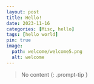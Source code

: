 ```yaml
---
layout: post
title: Hello!
date: 2023-11-16
categories: [Misc, hello]
tags: [hello world]
pin: true
image:
  path: welcome/welcome5.png
  alt: welcome
---
```


> No content
{: .prompt-tip }
